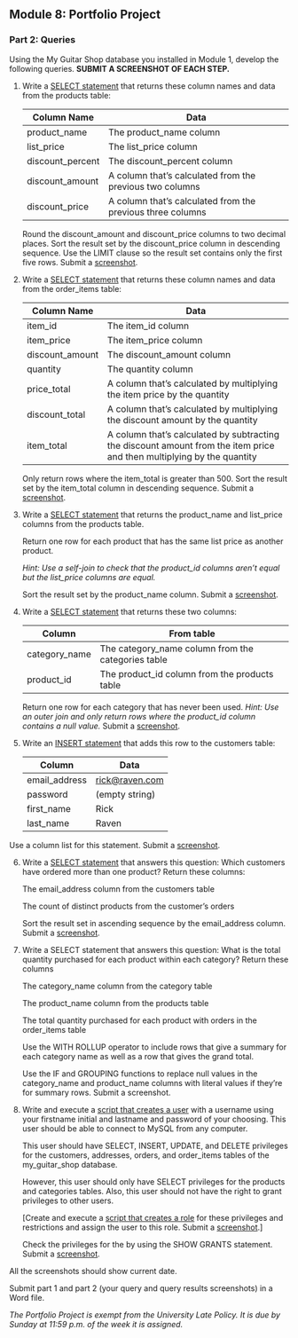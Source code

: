 ## Module 8: Portfolio Project 

### **Part 2: Queries**

Using the My Guitar Shop database you installed in Module 1, develop the following queries. **SUBMIT A SCREENSHOT OF EACH STEP.**

1. Write a [SELECT statement](./8-1_SELECT_product_name_list_price_discount_percent_discount_amount_discount_price_FROM_products.sql) that returns these column names and data from the products table:

   | Column Name      | Data                                                       |
   | ---------------- | ---------------------------------------------------------- |
   | product_name     | The product_name column                                    |
   | list_price       | The list_price column                                      |
   | discount_percent | The discount_percent column                                |
   | discount_amount  | A column that’s calculated from the previous two columns   |
   | discount_price   | A column that’s calculated from the previous three columns |

   Round the discount_amount and discount_price columns to two decimal places. Sort the result set by the discount_price column in descending sequence. Use the LIMIT clause so the result set contains only the first five rows. Submit a [screenshot](./8-1_SELECT_product_name_list_price_discount_percent_discount_amount_discount_price_FROM_products.png).

2. Write a [SELECT statement](./8-2_SELECT_item_id_item_price_discount_amount_quantity_price_total_discount_total_item_total_FROM_order_items.sql) that returns these column names and data from the order_items table:

   | Column Name     | Data                                                         |
   | --------------- | ------------------------------------------------------------ |
   | item_id         | The item_id column                                           |
   | item_price      | The item_price column                                        |
   | discount_amount | The discount_amount column                                   |
   | quantity        | The quantity column                                          |
   | price_total     | A column that’s calculated by multiplying the item price by the quantity |
   | discount_total  | A column that’s calculated by multiplying the discount amount by the quantity |
   | item_total      | A column that’s calculated by subtracting the discount amount from the item price and then multiplying by the quantity |

   Only return rows where the item_total is greater than 500. Sort the result set by the item_total column in descending sequence. Submit a [screenshot](./8-2_SELECT_item_id_item_price_discount_amount_quantity_price_total_discount_total_item_total_FROM_order_items.png).

3. Write a [SELECT statement](./8-3_SELECT_product_name_list_price_FROM_products_WHERE_list_price_IN_SELECT_list_price_FROM_products.sql) that returns the product_name and list_price columns from the products table.

   Return one row for each product that has the same list price as another product.

   *Hint: Use a self-join to check that the product_id columns aren’t equal but the list_price columns are equal.*

   Sort the result set by the product_name column. Submit a [screenshot](./8-3_SELECT_product_name_list_price_FROM_products_WHERE_list_price_IN_SELECT_list_price_FROM_products.png).

4. Write a [SELECT statement](./8-4_SELECT_categories_category_name_products_product_id_WHERE_products_product_id_IS_NULL.sql) that returns these two columns:

   | Column        | From table                                         |
   | ------------- | -------------------------------------------------- |
   | category_name | The category_name column from the categories table |
   | product_id    | The product_id column from the products table      |

   Return one row for each category that has never been used. *Hint: Use an outer join and only return rows where the product_id column contains a null value.* Submit a [screenshot](./8-4_SELECT_categories_category_name_products_product_id_WHERE_products_product_id_IS_NULL.png).

5. Write an [INSERT statement](./8-5_INSERT_INTO_customers_Rick_Raven.sql) that adds this row to the customers table:

   | Column        | Data           |
   | ------------- | -------------- |
   | email_address | rick@raven.com |
   | password      | (empty string) |
   | first_name    | Rick           |
   | last_name     | Raven          |


 Use a column list for this statement. Submit a [screenshot](./8-5_INSERT_INTO_customers_Rick_Raven.png).

6. Write a [SELECT statement](./8-6_SELECT_email_address_COUNT_DISTINCT_product_id.sql) that answers this question: Which customers have ordered more than one product? Return these columns:

   The email_address column from the customers table

   The count of distinct products from the customer’s orders

   Sort the result set in ascending sequence by the email_address column. Submit a [screenshot](./8-6_SELECT_email_address_COUNT_DISTINCT_product_id.png).

7. Write a SELECT statement that answers this question: What is the total quantity purchased for each product within each category? Return these columns

   The category_name column from the category table

   The product_name column from the products table

   The total quantity purchased for each product with orders in the order_items table

   Use the WITH ROLLUP operator to include rows that give a summary for each category name as well as a row that gives the grand total.

   Use the IF and GROUPING functions to replace null values in the category_name and product_name columns with literal values if they’re for summary rows. Submit a screenshot.

8. Write and execute a [script that creates a user](./8-8b_CREATE_USER_GRANT_order_manager.sql) with a username using your firstname initial and lastname and password of your choosing. This user should be able to connect to MySQL from any computer.

   This user should have SELECT, INSERT, UPDATE, and DELETE privileges for the customers, addresses, orders, and order_items tables of the my_guitar_shop database.

   However, this user should only have SELECT privileges for the products and categories tables. Also, this user should not have the right to grant privileges to other users.

   [Create and execute a [script that creates a role](./8-8a_CREATE_ROLE_order_manager.sql) for these privileges and restrictions and assign the user to this role. Submit a [screenshot](./8-8a_CREATE_ROLE_order_manager.png).]
   
   Check the privileges for the by using the SHOW GRANTS statement. Submit a [screenshot](./8-8b_CREATE_USER_GRANT_order_manager.png).

All the screenshots should show current date. 

Submit part 1 and part 2 (your query and query results screenshots) in a Word file.

*The Portfolio Project is exempt from the University Late Policy. It is due by Sunday at 11:59 p.m. of the week it is assigned.*